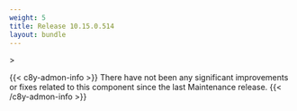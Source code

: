 ```yaml
---
weight: 5
title: Release 10.15.0.514
layout: bundle
---
```


<!--10.15.0.514-->>

{{< c8y-admon-info >}}
There have not been any significant improvements or fixes related to this component since the last Maintenance release.
{{< /c8y-admon-info >}}

